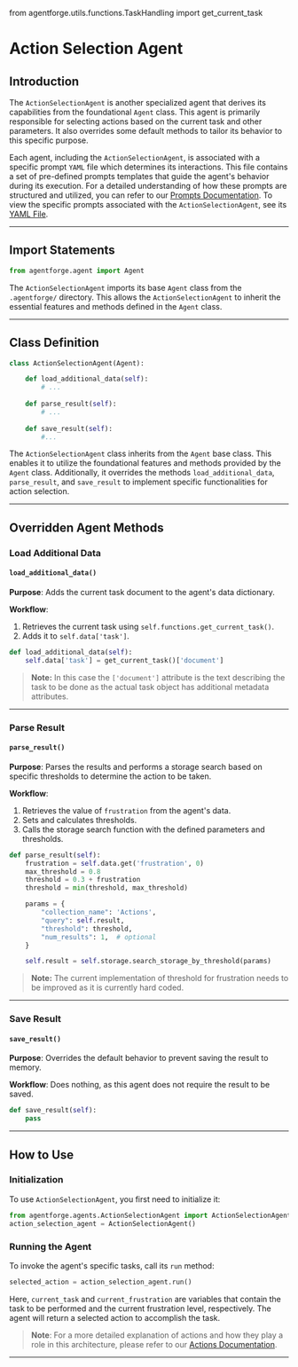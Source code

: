 from agentforge.utils.functions.TaskHandling import get_current_task

# Action Selection Agent

## Introduction

The `ActionSelectionAgent` is another specialized agent that derives its capabilities from the foundational `Agent` class. This agent is primarily responsible for selecting actions based on the current task and other parameters. It also overrides some default methods to tailor its behavior to this specific purpose.

Each agent, including the `ActionSelectionAgent`, is associated with a specific prompt `YAML` file which determines its interactions. This file contains a set of pre-defined prompts templates that guide the agent's behavior during its execution. For a detailed understanding of how these prompts are structured and utilized, you can refer to our [Prompts Documentation](../AgentPrompts.md). To view the specific prompts associated with the `ActionSelectionAgent`, see its [YAML File](../../../src/agentforge/utils/installer/agents/ActionSelectionAgent.yaml).

---

## Import Statements
```python
from agentforge.agent import Agent
```

The `ActionSelectionAgent` imports its base `Agent` class from the `.agentforge/` directory. This allows the `ActionSelectionAgent` to inherit the essential features and methods defined in the `Agent` class.

---

## Class Definition

```python
class ActionSelectionAgent(Agent):

    def load_additional_data(self):
        # ...
        
    def parse_result(self):
        # ...
        
    def save_result(self):
        #...
```

The `ActionSelectionAgent` class inherits from the `Agent` base class. This enables it to utilize the foundational features and methods provided by the `Agent` class. Additionally, it overrides the methods `load_additional_data`, `parse_result`, and `save_result` to implement specific functionalities for action selection.

---

## Overridden Agent Methods

### Load Additional Data
#### `load_additional_data()`

**Purpose**: Adds the current task document to the agent's data dictionary.

**Workflow**:
1. Retrieves the current task using `self.functions.get_current_task()`.
2. Adds it to `self.data['task']`.

```python
def load_additional_data(self):
    self.data['task'] = get_current_task()['document']
```

>**Note:** In this case the `['document']` attribute is the text describing the task to be done as the actual task object has additional metadata attributes.

---

### Parse Result
#### `parse_result()`

**Purpose**: Parses the results and performs a storage search based on specific thresholds to determine the action to be taken.

**Workflow**:
1. Retrieves the value of `frustration` from the agent's data.
2. Sets and calculates thresholds.
3. Calls the storage search function with the defined parameters and thresholds.

```python
def parse_result(self):
    frustration = self.data.get('frustration', 0)
    max_threshold = 0.8
    threshold = 0.3 + frustration
    threshold = min(threshold, max_threshold)

    params = {
        "collection_name": 'Actions',
        "query": self.result,
        "threshold": threshold,
        "num_results": 1,  # optional
    }

    self.result = self.storage.search_storage_by_threshold(params)
```

>**Note:** The current implementation of threshold for frustration needs to be improved as it is currently hard coded. 

---

### Save Result
#### `save_result()`

**Purpose**: Overrides the default behavior to prevent saving the result to memory.

**Workflow**: Does nothing, as this agent does not require the result to be saved.

```python
def save_result(self):
    pass
```

---

## How to Use

### Initialization

To use `ActionSelectionAgent`, you first need to initialize it:

```python
from agentforge.agents.ActionSelectionAgent import ActionSelectionAgent
action_selection_agent = ActionSelectionAgent()
```

### Running the Agent

To invoke the agent's specific tasks, call its `run` method:

```python
selected_action = action_selection_agent.run()
```

Here, `current_task` and `current_frustration` are variables that contain the task to be performed and the current frustration level, respectively. The agent will return a selected action to accomplish the task.

> **Note**: For a more detailed explanation of actions and how they play a role in this architecture, please refer to our [Actions Documentation](../../Tools/Overview.md).

---